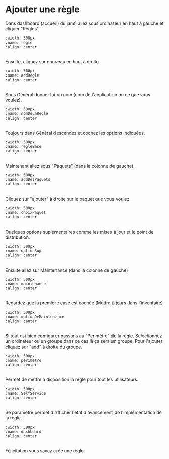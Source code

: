 # Ajouter une règle


Dans dashboard (accueil) du jamf, allez sous ordinateur en haut à gauche et cliquer "Règles".


```{image} images/regle-jamf.png
:width: 300px
:name: règle
:align: center
```

<br/>Ensuite, cliquez sur nouveau en haut à droite.

```{image} images/addRegle-jamf.png
:width: 500px
:name: addRègle
:align: center
```


<br/>Sous Général donner lui un nom (nom de l'application ou ce que vous voulez).

```{image} images/nomNouvelleRegle-jamf.png
:width: 500px
:name: nomDeLaRegle
:align: center
```
<br/>Toujours dans Général descendez et cochez les options indiquées.


```{image} images/generalRegle-jamf.png
:width: 500px
:name: regleBase
:align: center
```

<br/>Maintenant allez sous "Paquets" (dans la colonne de gauche).


```{image} images/addPaquet-jamf.png
:width: 500px
:name: addDesPaquets
:align: center
```

<br/>Cliquez sur "ajouter" à droite sur le paquet que vous voulez.

```{image} images/choixPaquet-jamf.png
:width: 500px
:name: choixPaquet
:align: center
```


<br/>Quelques options suplémentaires comme les mises à jour et le point de distribution.

```{image} images/finPaquet.png
:width: 500px
:name: optionSup
:align: center
```

<br/>Ensuite allez sur Maintenance (dans la colonne de gauche)

```{image} images/ConfMaintenance-jamf.png
:width: 500px
:name: maintenance
:align: center
```

<br/>Regardez que la première case est cochée (Mettre à jours dans l'inventaire)

```{image} images/maintenanceOption-jamf.png
:width: 500px
:name: optionDeMaintenance
:align: center
```

<br/>Si tout est bien configurer passons au "Perimètre" de la règle.
Selectionnez un ordinateur ou un groupe dans ce cas là ça sera un groupe.
Pour l'ajouter cliquez sur "add" à droite du groupe.

```{image} images/perimetreGroupe-jamf.png
:width: 500px
:name: perimetre
:align: center
```

<br/>Permet de mettre à disposition la règle pour tout les utilisateurs.

```{image} images/selfService-jamf.png
:width: 500px
:name: SelfService
:align: center
```

<br/>Se paramètre permet d'afficher l'état d'avancement de l'implémentation de la règle.

```{image} images/afficheDansDashboard-jamf.png
:width: 500px
:name: dashboard
:align: center
```

<br/>Félicitation vous savez créé une règle.

